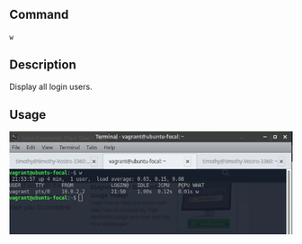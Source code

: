 ## **Command**

`w`

## **Description**

Display all login users.

## **Usage**

![hostnamectl](images/w.png)
